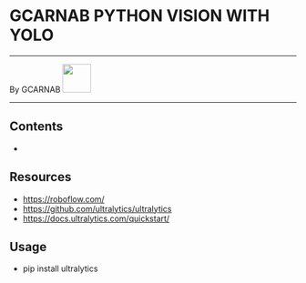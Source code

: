 # GCARNAB PYTHON VISION WITH YOLO
___

By GCARNAB <a href='https://github.com/gcarnab'> <img src='https://avatars.githubusercontent.com/u/15156604?v=4' width="50"/></a>
___

## Contents

- 

## Resources 

- https://roboflow.com/
- https://github.com/ultralytics/ultralytics
- https://docs.ultralytics.com/quickstart/

## Usage

- pip install ultralytics